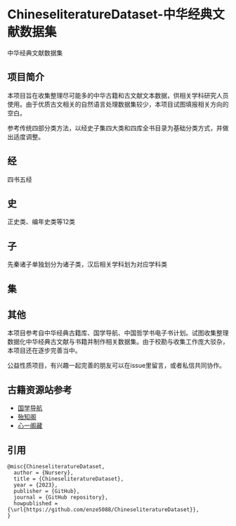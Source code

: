 # ChineseliteratureDataset-中华经典文献数据集
中华经典文献数据集
## 项目简介
本项目旨在收集整理尽可能多的中华古籍和古文献文本数据，供相关学科研究人员使用。由于优质古文相关的自然语言处理数据集较少，本项目试图填报相关方向的空白。

参考传统四部分类方法，以经史子集四大类和四库全书目录为基础分类方式，并做出适度调整。
## 经
四书五经
## 史
正史类、编年史类等12类
## 子
先秦诸子单独划分为诸子类，汉后相关学科划为对应学科类
## 集

## 其他
本项目参考自中华经典古籍库、国学导航、中国哲学书电子书计划。试图收集整理数据化中华经典古文献与书籍并制作相关数据集。由于校勘与收集工作庞大驳杂，本项目还在逐步完善当中。

公益性质项目，有兴趣一起完善的朋友可以在issue里留言，或者私信共同协作。

## 古籍资源站参考

- [国学导航](http://www.guoxue123.com/)
- [殆知阁](http://www.daizhige.org/)
- [心一阁藏](http://www.xinyige.cool/)

## 引用
```
@misc{ChineseliteratureDataset,
  author = {Nursery},
  title = {ChineseliteratureDataset},
  year = {2023},
  publisher = {GitHub},
  journal = {GitHub repository},
  howpublished = {\url{https://github.com/enze5088/ChineseliteratureDataset}},
}
```